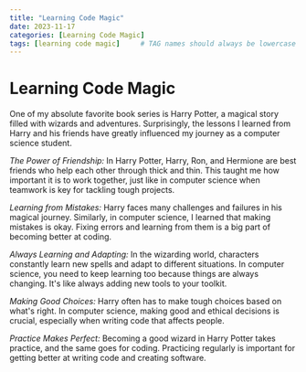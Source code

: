 ```yaml
---
title: "Learning Code Magic"
date: 2023-11-17
categories: [Learning Code Magic]
tags: [learning code magic]     # TAG names should always be lowercase
---
```


# Learning Code Magic

One of my absolute favorite book series is Harry Potter, a magical story filled with wizards and adventures. Surprisingly, the lessons I learned from Harry and his friends have greatly influenced my journey as a computer science student.

*The Power of Friendship:*
In Harry Potter, Harry, Ron, and Hermione are best friends who help each other through thick and thin. This taught me how important it is to work together, just like in computer science when teamwork is key for tackling tough projects.

*Learning from Mistakes:*
Harry faces many challenges and failures in his magical journey. Similarly, in computer science, I learned that making mistakes is okay. Fixing errors and learning from them is a big part of becoming better at coding.

*Always Learning and Adapting:*
In the wizarding world, characters constantly learn new spells and adapt to different situations. In computer science, you need to keep learning too because things are always changing. It's like always adding new tools to your toolkit.

*Making Good Choices:*
Harry often has to make tough choices based on what's right. In computer science, making good and ethical decisions is crucial, especially when writing code that affects people.

*Practice Makes Perfect:*
Becoming a good wizard in Harry Potter takes practice, and the same goes for coding. Practicing regularly is important for getting better at writing code and creating software.